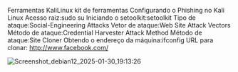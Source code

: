 Ferramentas
KaliLinux
kit de ferramentas
Configurando o Phishing no Kali Linux
Acesso raiz:sudo su
Iniciando o setoolkit:setoolkit
Tipo de ataque:Social-Engineering Attacks
Vetor de ataque:Web Site Attack Vectors
Método de ataque:Credential Harvester Attack Method
Método de ataque:Site Cloner
Obtendo o endereço da máquina:ifconfig
URL para clonar: http://www.facebook.com/


![Screenshot_debian12_2025-01-30_19:13:26](https://github.com/user-attachments/assets/66f6d30b-5a9d-494b-a757-050ce9688172)
